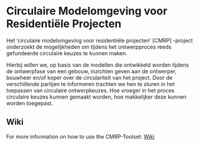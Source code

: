 # Circulaire Modelomgeving voor Residentiële Projecten
Het ‘circulaire modelomgeving voor residentiële projecten’ [CMRP] -project onderzoekt de mogelijkheden om tijdens het ontwerpproces reeds gefundeerde circulaire keuzes te kunnen maken. 

Hierbij willen we, op basis van de modellen die ontwikkeld worden tijdens de ontwerpfase van een gebouw, inzichten geven aan de ontwerper, bouwheer en/of koper over de circulariteit van het project. 
Door de verschillende partijen te informeren trachten we hen te sturen in het toepassen van circulaire ontwerpkeuzes. 
Hoe vroeger in het proces circulaire keuzes kunnen gemaakt worden, hoe makkelijker deze kunnen worden toegepast.

## Wiki
For more information on how to use the CMRP-Toolset: [Wiki](https://github.com/Bureau-Bouwtechniek/circulaire-modelomgeving-voor-residentiele-projecten/wiki)
